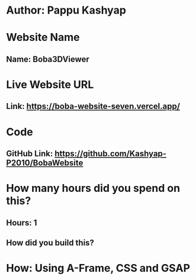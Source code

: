 
# Author: Pappu Kashyap

# Website Name
## Name: Boba3DViewer

# Live Website URL
## Link: https://boba-website-seven.vercel.app/

# Code
## GitHub Link: https://github.com/Kashyap-P2010/BobaWebsite

# How many hours did you spend on this?
## Hours: 1

## How did you build this?
# How: Using A-Frame, CSS and GSAP
